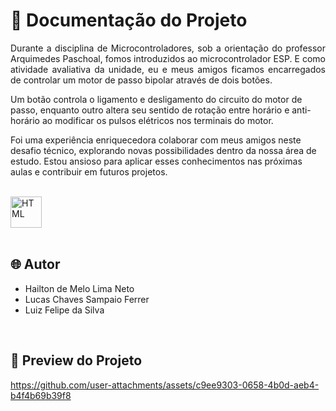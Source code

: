 # 📒 Documentação do Projeto

<p align="justify">
Durante a disciplina de Microcontroladores, sob a orientação do professor Arquimedes Paschoal, fomos introduzidos ao microcontrolador ESP. E como atividade avaliativa da unidade, eu e meus amigos ficamos encarregados de controlar um motor de passo bipolar através de dois botões.

Um botão controla o ligamento e desligamento do circuito do motor de passo, enquanto outro altera seu sentido de rotação entre horário e anti-horário ao modificar os pulsos elétricos nos terminais do motor.

Foi uma experiência enriquecedora colaborar com meus amigos neste desafio técnico, explorando novas possibilidades dentro da nossa área de estudo. Estou ansioso para aplicar esses conhecimentos nas próximas aulas e contribuir em futuros projetos.
</p>

<div style="display: inline_block"><br>
  <img align="center" alt="HTML" heigth="40" width="50" src="https://github.com/hailtonneto/IFPE-Controle-de-Direcao-de-um-motor-de-passo-bipolar/assets/130097508/fa5b8991-0734-4da4-92e9-58bb639e6ab7">
</div>

<br>

## 🌐 Autor

- Hailton de Melo Lima Neto
- Lucas Chaves Sampaio Ferrer
- Luiz Felipe da Silva

<br>

## 🔗 Preview do Projeto

<p>
  

https://github.com/user-attachments/assets/c9ee9303-0658-4b0d-aeb4-b4f4b69b39f8


</p>
